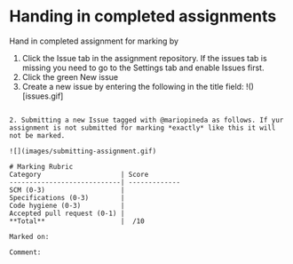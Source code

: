 # Handing in completed assignments 
Hand in completed assignment for marking by 
1. Click the Issue tab in the assignment repository. If the issues tab is missing you need to go to the Settings tab and enable Issues first.
2. Click the green New issue
3. Create a new issue by entering the following in the title field: 
!()[issues.gif]

```Please 

2. Submitting a new Issue tagged with @mariopineda as follows. If yur assignment is not submitted for marking *exactly* like this it will not be marked.

![](images/submitting-assignment.gif)

# Marking Rubric
Category                    | Score        
----------------------------| -------------
SCM (0-3)                   |  
Specifications (0-3)        | 
Code hygiene (0-3)          | 
Accepted pull request (0-1) |
**Total**                   |  /10

Marked on:

Comment:
